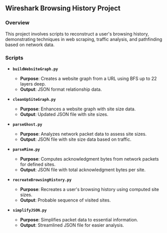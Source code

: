 ## Wireshark Browsing History Project

### Overview
This project involves scripts to reconstruct a user's browsing history, demonstrating techniques in web scraping, traffic analysis, and pathfinding based on network data.

### Scripts

- **`buildWebsiteGraph.py`**
  - **Purpose**: Creates a website graph from a URL using BFS up to 22 layers deep.
  - **Output**: JSON format relationship data.

- **`cleanUpSiteGraph.py`**
  - **Purpose**: Enhances a website graph with site size data.
  - **Output**: Updated JSON file with site sizes.

- **`parseGhost.py`**
  - **Purpose**: Analyzes network packet data to assess site sizes.
  - **Output**: JSON file with site size data based on traffic.

- **`parseMine.py`**
  - **Purpose**: Computes acknowledgment bytes from network packets for defined sites.
  - **Output**: JSON file with total acknowledgment bytes per site.

- **`recreateBrowsingHistory.py`**
  - **Purpose**: Recreates a user's browsing history using computed site sizes.
  - **Output**: Probable sequence of visited sites.

- **`simplifyJSON.py`**
  - **Purpose**: Simplifies packet data to essential information.
  - **Output**: Streamlined JSON file for easier analysis.
